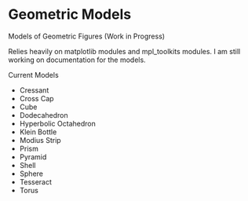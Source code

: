 # Geometric Models
Models of Geometric Figures
 (Work in Progress)
 
Relies heavily on matplotlib modules and mpl_toolkits modules.
I am still working on documentation for the models. 

Current Models
- Cressant
- Cross Cap
- Cube
- Dodecahedron
- Hyperbolic Octahedron
- Klein Bottle
- Modius Strip
- Prism
- Pyramid
- Shell
- Sphere
- Tesseract
- Torus
